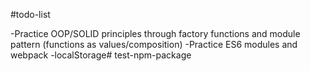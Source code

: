 #todo-list

-Practice OOP/SOLID principles through factory functions and module pattern
(functions as values/composition)
-Practice ES6 modules and webpack
-localStorage# test-npm-package
